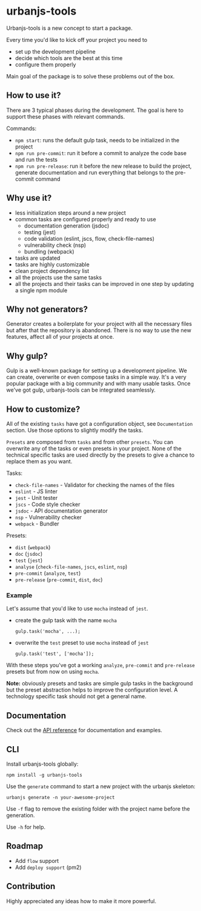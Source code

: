 # urbanjs-tools

Urbanjs-tools is a new concept to start a package.

Every time you'd like to kick off your project you
need to
- set up the development pipeline
- decide which tools are the best at this time
- configure them properly

Main goal of the package is to solve these problems out of the box.

## How to use it?

There are 3 typical phases during the development. The goal is here to support
these phases with relevant commands.

Commands:
- `npm start`: runs the default gulp task, needs to be initialized in the project
- `npm run pre-commit`: run it before a commit to analyze the code base and run the tests
- `npm run pre-release`: run it before the new release to build the project,
generate documentation and run everything that belongs to the pre-commit command

## Why use it?
- less initialization steps around a new project
- common tasks are configured properly and ready to use
    - documentation generation (jsdoc)
    - testing (jest)
    - code validation (eslint, jscs, flow, check-file-names)
    - vulnerability check (nsp)
    - bundling (webpack)
- tasks are updated
- tasks are highly customizable
- clean project dependency list
- all the projects use the same tasks
- all the projects and their tasks can be improved in one step
  by updating a single npm module

## Why not generators?

Generator creates a boilerplate for your project
with all the necessary files but after that the
repository is abandoned. There is no way to use
the new features, affect all of your projects at once.

## Why gulp?

Gulp is a well-known package for setting up a
development pipeline. We can create, overwrite
or even compose tasks in a simple way.
It's a very popular package with a big community
and with many usable tasks. Once we've got gulp,
urbanjs-tools can be integrated seamlessly.

## How to customize?
All of the existing ```tasks``` have got a configuration object, see ```Documentation``` section.
Use those options to slightly modify the tasks.

```Presets``` are composed from ```tasks``` and from other ```presets```.
You can overwrite any of the tasks or even presets in your project. None
of the technical specific tasks are used directly by the presets
to give a chance to replace them as you want.

Tasks:
- ```check-file-names``` - Validator for checking the names of the files
- ```eslint``` - JS linter
- ```jest``` - Unit tester
- ```jscs``` - Code style checker
- ```jsdoc``` - API documentation generator
- ```nsp``` - Vulnerability checker
- ```webpack``` - Bundler

Presets:
- ```dist``` (```webpack```)
- ```doc``` (```jsdoc```)
- ```test``` (```jest```)
- ```analyse``` (```check-file-names```, ```jscs```, ```eslint```, ```nsp```)
- ```pre-commit``` (```analyze```, ```test```)
- ```pre-release``` (```pre-commit```, ```dist```, ```doc```)

### Example
Let's assume that you'd like to use ```mocha``` instead of ```jest```.
- create the gulp task with the name ```mocha```

    ```gulp.task('mocha', ...);```
- overwrite the ```test``` preset to use ```mocha``` instead of ```jest```

    ```gulp.task('test', ['mocha']);```

With these steps you've got a working ```analyze```,
```pre-commit``` and ```pre-release``` presets but from now on
using ```mocha```.

**Note:**
obviously presets and tasks are simple gulp tasks in the background
but the preset abstraction helps to improve the configuration level.
A technology specific task should not get a general name.

## Documentation
Check out the [API reference](http://urbanjs.github.io/tools/)
for documentation and examples.

## CLI
Install urbanjs-tools globally:

```npm install -g urbanjs-tools```

Use the ```generate``` command to start a
new project with the urbanjs skeleton:

```urbanjs generate -n your-awesome-project```

Use ```-f``` flag to remove the existing folder with
the project name before the generation.

Use ```-h``` for help.

## Roadmap
- Add `flow` support
- Add `deploy support` (pm2)

## Contribution
Highly appreciated any ideas how to make it more powerful.
